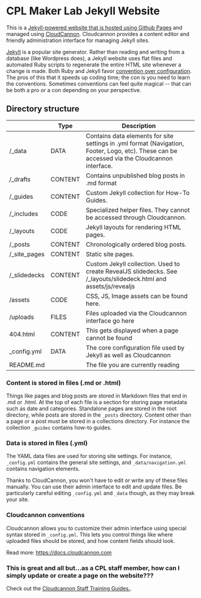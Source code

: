 # CPL Maker Lab Jekyll Website

This is a [Jekyll-powered website that is hosted using Github Pages](https://docs.github.com/en/free-pro-team@latest/github/working-with-github-pages/about-github-pages-and-jekyll) and managed using [CloudCannon](http://cloudcannon.com/). Cloudcannon provides a content editor and friendly administration interface for managing Jekyll sites. 


[Jekyll](https://jekyllrb.com) is a popular site generator. Rather than reading and writing from a database (like Wordpress does), a Jekyll website uses flat files and automated Ruby scripts to regenerate the entire HTML site whenever a change is made. Both Ruby and Jekyll favor [convention over configuration](https://en.wikipedia.org/wiki/Convention_over_configuration). The pros of this that it speeds up coding time; the con is you need to learn the conventions. Sometimes conventions can feel quite magical -- that can be both a pro or a con depending on your perspective.


## Directory structure

|  | Type | Description
--- | --- | --- 
/_data | DATA | Contains data elements for site settings in .yml format (Navigation, Footer, Logo, etc). These can be accessed via the Cloudcannon interface.
/_drafts | CONTENT | Contains unpublished blog posts in .md format
/_guides | CONTENT | Custom Jekyll collection for How-To Guides.
/_includes | CODE | Specialized helper files. They cannot be accessed through Cloudcannon.
/_layouts | CODE | Jekyll layouts for rendering HTML pages.
/_posts | CONTENT | Chronologically ordered blog posts. 
/_site_pages | CONTENT | Static site pages.
/_slidedecks | CONTENT | Custom Jekyll collection. Used to create RevealJS slidedecks. See /_layouts/slidedeck.html and assets/js/revealjs
/assets | CODE | CSS, JS, Image assets can be found here. 
/uploads | FILES | Files uploaded via the Cloudcannon interface go here
404.html | CONTENT | This gets displayed when a page cannot be found
_config.yml | DATA | The core configuration file used by Jekyll as well as Cloudcannon
README.md | | The file you are currently reading


### Content is stored in files (.md or .html)

Things like pages and blog posts are stored in Markdown files that end in .md or .html. At the top of each file is a section for storing page metadata such as date and categories. Standalone pages are stored in the root directory, while posts are stored in the ```_posts``` directory. Content other than a page or a post must be stored in a collections directory. For instance the collection ```_guides``` contains how-to guides.

### Data is stored in files (.yml)

The YAML data files are used for storing site settings. For instance, ```_config.yml``` contains the general site settings, and ```_data/navigation.yml``` contains navigation elements. 

Thanks to CloudCannon, you won't have to edit or write any of these files manually. You can use their admin interface to edit and update files. Be particularly careful editing ```_config.yml``` and ```_data``` though, as they may break your site.

### Cloudcannon conventions

Cloudcannon allows you to customize their admin interface using special syntax stored in ```_config.yml```. This lets you control things like where uploaded files should be stored, and how content fields should look.

Read more: https://docs.cloudcannon.com


### This is great and all but...as a CPL staff member, how can I simply update or create a page on the website???

Check out the [Cloudcannon Staff Training Guides.](https://cplmakerlab.github.io/tags#Staff).



